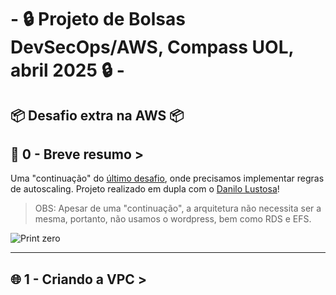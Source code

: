# - 🔒 Projeto de Bolsas DevSecOps/AWS,  Compass UOL, abril 2025 🔒 -

## 📦 Desafio extra na AWS 📦

## 📜 0 - Breve resumo >
Uma "continuação" do [último desafio](https://github.com/JorgeAntero/Compass-Uol-Desafio-3-AWS), onde precisamos implementar regras de autoscaling. Projeto realizado em dupla com o [Danilo Lustosa](https://github.com/DaniloLustosa-eng)!  
> OBS: Apesar de uma "continuação", a arquitetura não necessita ser a mesma, portanto, não usamos o wordpress, bem como RDS e EFS.
        
![Print zero](/Prints/0.0.png)

---
## 🌐 1 - Criando a VPC >
